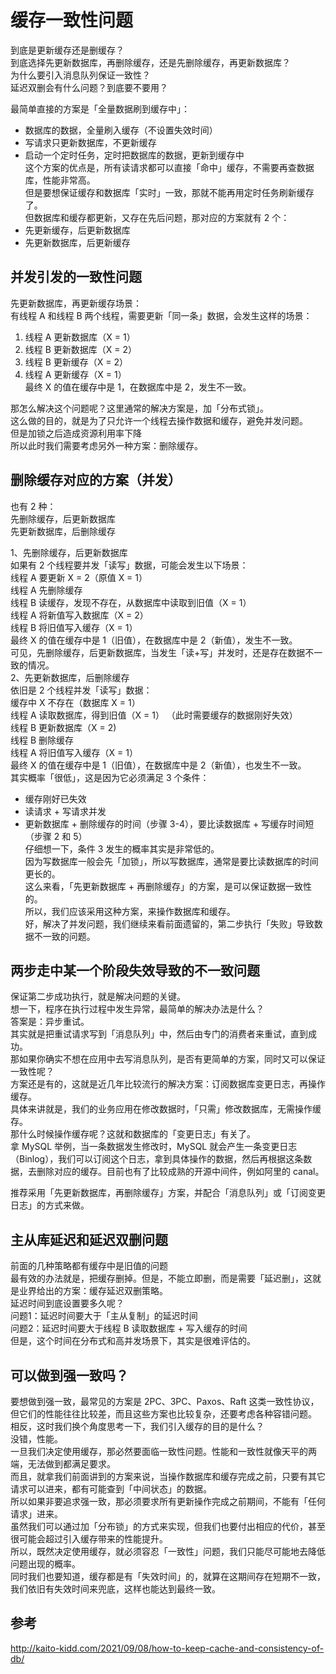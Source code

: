 # 缓存一致性问题
到底是更新缓存还是删缓存？  
到底选择先更新数据库，再删除缓存，还是先删除缓存，再更新数据库？  
为什么要引入消息队列保证一致性？  
延迟双删会有什么问题？到底要不要用？  

最简单直接的方案是「全量数据刷到缓存中」：  
* 数据库的数据，全量刷入缓存（不设置失效时间）  
* 写请求只更新数据库，不更新缓存  
* 启动一个定时任务，定时把数据库的数据，更新到缓存中  
这个方案的优点是，所有读请求都可以直接「命中」缓存，不需要再查数据库，性能非常高。  
但是要想保证缓存和数据库「实时」一致，那就不能再用定时任务刷新缓存了。  
但数据库和缓存都更新，又存在先后问题，那对应的方案就有 2 个：  
* 先更新缓存，后更新数据库  
* 先更新数据库，后更新缓存  


## 并发引发的一致性问题  
先更新数据库，再更新缓存场景：  
有线程 A 和线程 B 两个线程，需要更新「同一条」数据，会发生这样的场景：  
1. 线程 A 更新数据库（X = 1）  
2. 线程 B 更新数据库（X = 2）  
3. 线程 B 更新缓存（X = 2）  
4. 线程 A 更新缓存（X = 1）    
最终 X 的值在缓存中是 1，在数据库中是 2，发生不一致。

那怎么解决这个问题呢？这里通常的解决方案是，加「分布式锁」。  
这么做的目的，就是为了只允许一个线程去操作数据和缓存，避免并发问题。  
但是加锁之后造成资源利用率下降  
所以此时我们需要考虑另外一种方案：删除缓存。  

##  删除缓存对应的方案（并发）
也有 2 种：  
先删除缓存，后更新数据库  
先更新数据库，后删除缓存    

1、先删除缓存，后更新数据库  
如果有 2 个线程要并发「读写」数据，可能会发生以下场景：  
线程 A 要更新 X = 2（原值 X = 1）  
线程 A 先删除缓存  
线程 B 读缓存，发现不存在，从数据库中读取到旧值（X = 1）  
线程 A 将新值写入数据库（X = 2）  
线程 B 将旧值写入缓存（X = 1）  
最终 X 的值在缓存中是 1（旧值），在数据库中是 2（新值），发生不一致。  
可见，先删除缓存，后更新数据库，当发生「读+写」并发时，还是存在数据不一致的情况。  
2、先更新数据库，后删除缓存  
依旧是 2 个线程并发「读写」数据：  
缓存中 X 不存在（数据库 X = 1）  
线程 A 读取数据库，得到旧值（X = 1） （此时需要缓存的数据刚好失效）  
线程 B 更新数据库（X = 2)  
线程 B 删除缓存  
线程 A 将旧值写入缓存（X = 1）  
最终 X 的值在缓存中是 1（旧值），在数据库中是 2（新值），也发生不一致。  
其实概率「很低」，这是因为它必须满足 3 个条件：  
* 缓存刚好已失效  
* 读请求 + 写请求并发  
* 更新数据库 + 删除缓存的时间（步骤 3-4），要比读数据库 + 写缓存时间短（步骤 2 和 5）  
仔细想一下，条件 3 发生的概率其实是非常低的。  
因为写数据库一般会先「加锁」，所以写数据库，通常是要比读数据库的时间更长的。  
这么来看，「先更新数据库 + 再删除缓存」的方案，是可以保证数据一致性的。  
所以，我们应该采用这种方案，来操作数据库和缓存。  
好，解决了并发问题，我们继续来看前面遗留的，第二步执行「失败」导致数据不一致的问题。  

## 两步走中某一个阶段失效导致的不一致问题
保证第二步成功执行，就是解决问题的关键。  
想一下，程序在执行过程中发生异常，最简单的解决办法是什么？  
答案是：异步重试。  
其实就是把重试请求写到「消息队列」中，然后由专门的消费者来重试，直到成功。  
那如果你确实不想在应用中去写消息队列，是否有更简单的方案，同时又可以保证一致性呢？  
方案还是有的，这就是近几年比较流行的解决方案：订阅数据库变更日志，再操作缓存。  
具体来讲就是，我们的业务应用在修改数据时，「只需」修改数据库，无需操作缓存。  
那什么时候操作缓存呢？这就和数据库的「变更日志」有关了。  
拿 MySQL 举例，当一条数据发生修改时，MySQL 就会产生一条变更日志（Binlog），我们可以订阅这个日志，拿到具体操作的数据，然后再根据这条数据，去删除对应的缓存。目前也有了比较成熟的开源中间件，例如阿里的 canal。  


推荐采用「先更新数据库，再删除缓存」方案，并配合「消息队列」或「订阅变更日志」的方式来做。  

## 主从库延迟和延迟双删问题  
前面的几种策略都有缓存中是旧值的问题  
最有效的办法就是，把缓存删掉。但是，不能立即删，而是需要「延迟删」，这就是业界给出的方案：缓存延迟双删策略。  
延迟时间到底设置要多久呢？  
问题1：延迟时间要大于「主从复制」的延迟时间  
问题2：延迟时间要大于线程 B 读取数据库 + 写入缓存的时间  
但是，这个时间在分布式和高并发场景下，其实是很难评估的。  
## 可以做到强一致吗？  
要想做到强一致，最常见的方案是 2PC、3PC、Paxos、Raft 这类一致性协议，但它们的性能往往比较差，而且这些方案也比较复杂，还要考虑各种容错问题。  
相反，这时我们换个角度思考一下，我们引入缓存的目的是什么？  
没错，性能。  
一旦我们决定使用缓存，那必然要面临一致性问题。性能和一致性就像天平的两端，无法做到都满足要求。  
而且，就拿我们前面讲到的方案来说，当操作数据库和缓存完成之前，只要有其它请求可以进来，都有可能查到「中间状态」的数据。  
所以如果非要追求强一致，那必须要求所有更新操作完成之前期间，不能有「任何请求」进来。  
虽然我们可以通过加「分布锁」的方式来实现，但我们也要付出相应的代价，甚至很可能会超过引入缓存带来的性能提升。  
所以，既然决定使用缓存，就必须容忍「一致性」问题，我们只能尽可能地去降低问题出现的概率。  
​同时我们也要知道，缓存都是有「失效时间」的，就算在这期间存在短期不一致，我们依旧有失效时间来兜底，这样也能达到最终一致。  


## 参考

http://kaito-kidd.com/2021/09/08/how-to-keep-cache-and-consistency-of-db/